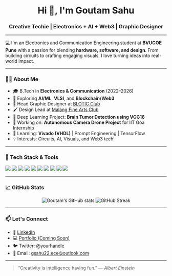 <h1 align="center">Hi 👋, I'm Goutam Sahu</h1>
<h3 align="center">Creative Techie | Electronics + AI + Web3 | Graphic Designer</h3>

---

💻 I'm an Electronics and Communication Engineering student at **BVUCOE Pune** with a passion for blending **hardware, software, and design**. From building circuits to crafting engaging visuals, I love turning ideas into real-world impact.

---

### 👨‍💻 About Me

- 🎓 B.Tech in **Electronics & Communication** (2022–2026)  
- 🚀 Exploring **AI/ML**, **VLSI**, and **Blockchain/Web3**
- 🎨 Head Graphic Designer at [BLOTIC Club](#)  
- 🖌️ Design Lead at [Malang Fine Arts Club](#)
- 🧠 Deep Learning Project: **Brain Tumor Detection using VGG16**
- 🤖 Working on: **Autonomous Camera Drone Project** for IIT Goa Internship
- 🌱 Learning: **Vivado (VHDL)** | Prompt Engineering | TensorFlow
- 💡 Interests: Circuits, AI, Visuals, and Web3 tech!

---

### 🔧 Tech Stack & Tools

<p align="left">
  <img src="https://img.shields.io/badge/Python-3776AB?style=for-the-badge&logo=python&logoColor=white"/>
  <img src="https://img.shields.io/badge/Java-007396?style=for-the-badge&logo=java&logoColor=white"/>
  <img src="https://img.shields.io/badge/Embedded C-blue?style=for-the-badge"/>
  <img src="https://img.shields.io/badge/TensorFlow-FF6F00?style=for-the-badge&logo=tensorflow&logoColor=white"/>
  <img src="https://img.shields.io/badge/Keras-D00000?style=for-the-badge&logo=keras&logoColor=white"/>
  <img src="https://img.shields.io/badge/VHDL-9932CC?style=for-the-badge"/>
  <img src="https://img.shields.io/badge/Proteus-blue?style=for-the-badge"/>
  <img src="https://img.shields.io/badge/Arduino-00979D?style=for-the-badge&logo=arduino&logoColor=white"/>
  <img src="https://img.shields.io/badge/Adobe Illustrator-FF9A00?style=for-the-badge&logo=adobeillustrator&logoColor=white"/>
  <img src="https://img.shields.io/badge/Canva-00C4CC?style=for-the-badge&logo=canva&logoColor=white"/>
</p>

---

### 📈 GitHub Stats

<p align="center">
  <img src="https://github-readme-stats.vercel.app/api?username=your-username&show_icons=true&theme=tokyonight" alt="Goutam's GitHub stats" />
  <img src="https://github-readme-streak-stats.herokuapp.com/?user=your-username&theme=tokyonight" alt="GitHub Streak" />
</p>

---

### 📫 Let's Connect

- 💼 [LinkedIn](https://linkedin.com/in/YOUR-LINK)
- 💻 [Portfolio (Coming Soon)](https://YOUR-PORTFOLIO.com)
- 🐦 Twitter: [@yourhandle](https://twitter.com/yourhandle)
- 📧 Email: gsahu22.ece@outlook.com

---

> “Creativity is intelligence having fun.” — *Albert Einstein*
